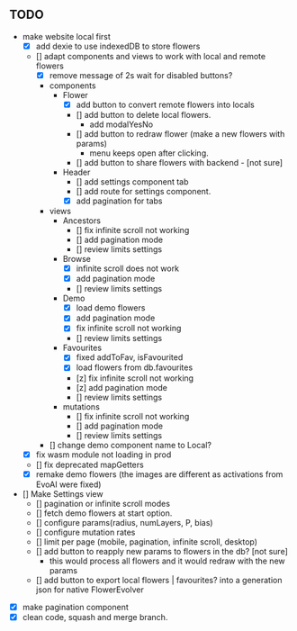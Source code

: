 ## TODO

* make website local first
    + [x] add dexie to use indexedDB to store flowers
    + [] adapt components and views to work with local and remote flowers
        + [x] remove message of 2s wait for disabled buttons?
        + components
            - Flower
                + [x] add button to convert remote flowers into locals
                + [] add button to delete local flowers.
                    - add modalYesNo
                + [] add button to redraw flower (make a new flowers with params)
                    - menu keeps open after clicking.
                + [] add button to share flowers with backend - [not sure]
            - Header
                + [] add settings component tab
                + [] add route for settings component.
                + [x] add pagination for tabs
        + views
            - Ancestors
                + [] fix infinite scroll not working
                + [] add pagination mode
                * [] review limits settings
            - Browse
                + [x] infinite scroll does not work
                + [x] add pagination mode
                * [] review limits settings
            - Demo
                + [x] load demo flowers
                + [x] add pagination mode
                + [x] fix infinite scroll not working
                * [] review limits settings
            - Favourites
                + [x] fixed addToFav, isFavourited
                + [x] load flowers from db.favourites
                + [z] fix infinite scroll not working
                + [z] add pagination mode
                * [] review limits settings
            - mutations
                + [] fix infinite scroll not working
                + [] add pagination mode
                * [] review limits settings
        + [] change demo component name to Local?
	+ [x] fix wasm module not loading in prod
    + [] fix deprecated mapGetters
    + [x] remake demo flowers (the images are different as activations from EvoAI were fixed)
* [] Make Settings view
    + [] pagination or infinite scroll modes
    + [] fetch demo flowers at start option.
    + [] configure params(radius, numLayers, P, bias)
    + [] configure mutation rates
    + [] limit per page (mobile, pagination, infinite scroll, desktop)
    + [] add button to reapply new params to flowers in the db? [not sure]
        - this would process all flowers and it would redraw with the new params
    + [] add button to export local flowers | favourites? into a generation json for native FlowerEvolver
* [x] make pagination component
* [x] clean code, squash and merge branch.
